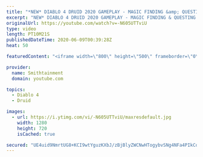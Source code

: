 ```yaml
---
title: "*NEW* DIABLO 4 DRUID 2020 GAMEPLAY - MAGIC FINDING &amp; QUESTING"
excerpt: "NEW* DIABLO 4 DRUID 2020 GAMEPLAY - MAGIC FINDING & QUESTING The Druid is a savage shapeshifter, fluidly transforming between the forms of a ..."
originalUrl: https://youtube.com/watch?v=-N605UTTviU
type: video
length: PT10M21S
publishedDateTime: 2020-06-09T00:39:28Z
heat: 50

featuredContent: "<iframe width=\"800\" height=\"500\" frameborder=\"0\" src=\"https://www.youtube.com/embed/-N605UTTviU\" allow=\"accelerometer; autoplay; encrypted-media; gyroscope; picture-in-picture\" allowfullscreen></iframe>"

provider:
  name: Smithtainment
  domain: youtube.com

topics:
  - Diablo 4
  - Druid

images:
  - url: https://i.ytimg.com/vi/-N605UTTviU/maxresdefault.jpg
    width: 1280
    height: 720
    isCached: true

secured: "UE4uid9NmrtUG8+KCI9wtYguzKXbJ/zBjBlyZWCNwHTogybvSNg4NFa4PIkCqWJlh89lATSd3VzKtVEBwCCSVJsNurY1Jb4tDKJCbdmSKtjv42hEa6esW085BF6qJiIZKOHH5EPx9xdWXAb84oRdE2eaEUkAXp9YSLnjXO6wbn3y/q0rl3FWtY6mjt6KLrqsmSjZJe+LerdWJLhC9w58hpICLtl67cLom0Zv4w4R0gwra0GaSsViLJuY2Q9vKHYrJvvSVeTE1IX36x3S5O4R3CviM6/Dow6Ar29iRkFmkYyH60g+eZHMtcEWHKUzbSi3Rvhlt6qkSoWfrjtgsjj0p0hNeL9gfTvNo0S/E/hU7lJphZTT+NpRi6mf4jO5VqUhKr6YsSR2YqQ6QfVZjhgqzQ==;N1Cn/56K88oxSLJTRy3nwA=="
---
```


